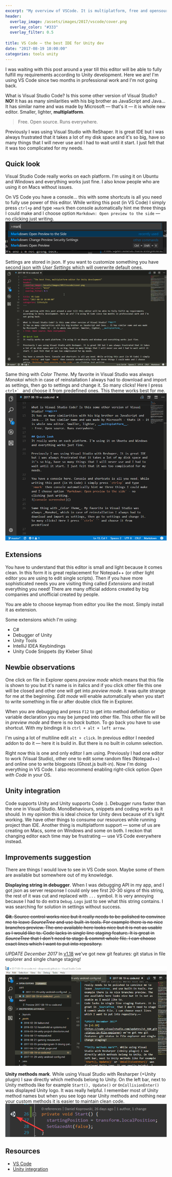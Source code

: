 ```yaml
---
excerpt: "My overview of VSCode. It is multiplatform, free and opensource code editor for Unity development. What's important — constantly improved."
header:
  overlay_image: /assets/images/2017/vscode/cover.png
  overlay_color: "#333"
  overlay_filter: 0.5

title: VS Code — the best IDE for Unity dev
date: "2017-08-19 10:00:00"
categories: tools unity
---
```


I was waiting with this post around a year till this editor will be able to fully fulfill my requirements according to Unity development. Here we are! I'm using VS Code since two months in professional work and I'm not going back.

What is Visual Studio Code? Is this some other version of Visual Studio? **NO!**
It has as many similarities with his big brother as JavaScript and Java... It has similar name and was made by Microsoft — that's it — it is whole new editor. Smaller, lighter, __multiplatform__.
> Free. Open source. Runs everywhere.

Previously I was using Visual Studio with ReShaper. It is great IDE but I was always frustrated that it takes a lot of my disk space and it's so big, have so many things that I will never use and I had to wait until it start. I just felt that it was too complicated for my needs.

## Quick look
Visual Studio Code really works on each platform. I'm using it on Ubuntu and Windows and everything works just fine. I also know people who are using it on Macs without issues.

On VS Code you have a console... this with some shortcuts is all you need to fully use power of this editor. While writing this post (in VS Code) I simply press `ctrl+p` and type `>mark` then console automatically hint me three things I could make and I choose option `Markdown: Open preview to the side` — no clicking just writing.
![console screenshot](/assets/images/2017/vscode/console.png)

Settings are stored in json. If you want to customize something you have second json with *User Settings* which will overwrite default ones.
![settings gif](/assets/images/2017/vscode/settings.gif)

Same thing with _Color Theme_. My favorite in Visual Studio was always _Monokai_ which in case of reinstallation I always had to download and import as settings, then go to settings and change it. So many clicks! Here I press ``ctrl+` `` and choose it from predefined ones. This theme works best for me.
![monokai choose gif](/assets/images/2017/vscode/monokai.gif)



## Extensions
You have to understand that this editor is small and light because it comes clean. In this form it is great replacement for Notepad++ (or other light editor you are using to edit single scripts). Then if you have more sophisticated needs you are visiting thing called _Extensions_ and install everything you need! There are many official addons created by big companies and unofficial created by people.

You are able to choose keymap from editor you like the most. Simply install it as extension.

Some extensions which I'm using:
* C#
* Debugger of Unity
* Unity Tools
* IntelliJ IDEA Keybindings
* Unity Code Snippets (by Kleber Silva)

## Newbie observations
One click on file in Explorer opens _preview mode_ which means that this file is shown to you but it's name is in italics and if you click other file this one will be closed and other one will get into _preview mode_. It was quite strange for me at the beginning. _Edit mode_ will enable automatically when you start to write something in file or after double click file in Explorer.

When you are debugging and press `F12` to get into method definition or variable declaration you may be jumped into other file. This other file will be in _preview mode_ and there is no _back_ button. To go back you have to use shortcut. With my bindings it is `ctrl + alt + left arrow`.

I'm using a lot of multiline edit `alt + click`. In previous editor I needed addon to do it — here it is build in. But there is no built in column selection.

Right now this is one and only editor I am using. Previously I had one editor to work (Visual Studio), other one to edit some random files (Notepad++) and online one to write blogposts (Ghost.js built-in). Now I'm doing everything in VS Code. I also recommend enabling right-click option _Open with Code_ in your OS.

## Unity integration
Code supports Unity and Unity supports Code :). Debugger runs faster than the one in Visual Studio. MonoBehaviours, snippets and coding works as it should. In my opinion this is ideal choice for Unity devs because of it's light working. We have other things to consume our resources while running project than IDE. Another thing is multiplatform support — some of us are creating on Macs, some on Windows and some on both. I reckon that changing editor each time may be frustrating — use VS Code everywhere instead.

## Improvements suggestion
There are things I would love to see in VS Code soon. Maybe some of them are available but somewhere out of my knowledge.

**Displaying string in debugger**. When I was debugging API in my app, and I got json as server response I could only see first 20-30 signs of this string, the rest of it was cut and replaced with `...` symbol. It is very annoying because I had to do extra `Debug.Logs` just to see what this string contains. I was searching for solution in settings without success.

~~**Git**. Source control works nice but it really needs to be polished to convince me to leave _SourceTree_ and use built-in tools. For example there is no nice branches preview. The one available here looks nice but it is not as usable as I would like to. 
Code lacks in single line staging feature. It is great in _SourceTree_ that I don't need to stage & commit whole file. I can choose exact lines which I want to put into repository.~~

*UPDATE December 2017*
In [v1.18](https://code.visualstudio.com/updates/v1_18#_git-status-in-file-explorer) we've got new git features: git status in file explorer and single change staging!

![VS Code - git improvements](/assets/images/2017/vscode/git.gif)

**Unity methods mark**. While using Visual Studio with Resharper (+Unity plugin) I saw directly which methods belong to Unity. On the left bar, next to Unity methods like for example `Start(), Update()` or `OnCollisionEnter()` was displayed Unity logo. It was really helpful. I remember most  of Unity method names but when you see logo near Unity methods and nothing near your custom methods it is easier to maintain clean code.
![unity methods mark](/assets/images/2017/vscode/vs.png)

## Resources

* [VS Code](https://code.visualstudio.com/)
* [Unity integration](https://code.visualstudio.com/docs/other/unity)
